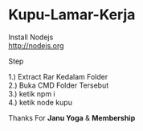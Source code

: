 # Kupu-Lamar-Kerja
Install Nodejs<br>
http://nodejs.org

Step

1.) Extract Rar Kedalam Folder<br>
2.) Buka CMD Folder Tersebut<br>
3.) ketik npm i<br>
4.) ketik node kupu<br>

Thanks For <b>Janu Yoga</b> & <b>Membership</b>
